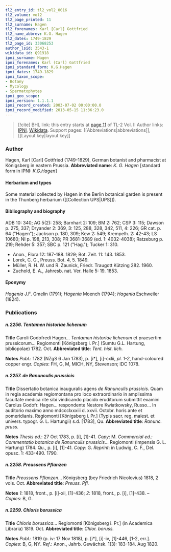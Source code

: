 ```yaml
---
tl2_entry_id: tl2_vol2_0016
tl2_volume: vol2
tl2_page_printed: 11
tl2_surname: Hagen
tl2_forenames: Karl [Carl] Gottfried
tl2_name_abbrev: K.G. Hagen
tl2_dates: 1749-1829
tl2_page_id: 33068253
author_lsid: 3543-1
wikidata_id: Q91918
ipni_surname: Hagen
ipni_forenames: Karl (Carl) Gottfried
ipni_standard_form: K.G.Hagen
ipni_dates: 1749-1829
ipni_taxon_scope: 
- Botany
- Mycology
- Spermatophytes
ipni_geo_scope: 
ipni_version: 1.1.1.1
ipni_record_created: 2003-07-02 00:00:00.0
ipni_record_modified: 2013-05-15 11:36:23.0
---
```


> [!cite] BHL link: this entry starts at [page 11](https://www.biodiversitylibrary.org/page/33068253) of TL-2 Vol. II
> Author links: [IPNI](https://www.ipni.org/a/3543-1), [Wikidata](https://www.wikidata.org/wiki/Q91918). Support pages: [[Abbreviations|abbreviations]], [[Layout key|layout key]]

### Author

Hagen, Karl \[Carl\] Gottfried (1749-1829), German botanist and pharmacist at Königsberg in eastern Prussia. 
**Abbreviated name**: *K. G. Hagen* \[standard form in IPNI: *K.G.Hagen*\]

#### Herbarium and types

Some material collected by Hagen in the Berlin botanical garden is present in the Thunberg herbarium ([[Collection UPS|UPS]]).

#### Bibliography and biography

ADB 10: 340; AG 5(2): 258; Barnhart 2: 109; BM 2: 762; CSP 3: 115; Dawson p. 275, 337; Dryander 2: 369, 3: 125, 288, 328, 342, 511, 4: 226; GR cat. p. 64 ("Hagen"); Jackson p. 180, 309; Kew 2: 549; Krempelh. 2: 42-43; LS 10680; NI p. 198, 213, 308; PR 3681-3689 (ed. 1: 4032-4038); Ratzeburg p. 219; Rehder 5: 357; SBC p. 121 ("Hag."); Tucker 1: 310.
- Anon., Flora 12: 187-188. 1829; Bot. Zeit. 11: 143. 1853.
- Lorek, C. G., Preuss. Bot. 4, 5. 1849.
- Müller, R. H. W. und R. Zaunick, Friedr. Traugott Kützing 282. 1960.
- Zuchold, E. A., Jahresb. nat. Ver. Halle 5: 19. 1853.

#### Eponymy

*Hagenia* J.F. Gmelin (1791); *Hagenia* Moench (1794); *Hagenia* Eschweiler (1824).

### Publications

##### n.2256. Tentamen historiae lichenum

**Title**
Caroli Godofredi Hagen... *Tentamen historiae lichenum* et praesertim prussicorum... Regiomonti \[Königsberg i. Pr.\] (Sumtu G.L. Hartung, bibliopolae) 1782. Oct.
**Abbreviated title**: *Tent. hist. lich.*

**Notes**
*Publ*.: 1782 (NZgS 6 Jan 1783), p. \[i\*\], \[i\]-cxlii, *pl. 1-2*, hand-coloured copper engr. *Copies*: FH, G, M, MICH, NY, Stevenson; IDC 1078.

##### n.2257. de Ranunculis prussicis

**Title**
Dissertatio botanica inauguralis agens *de Ranunculis prussicis*. Quam in regia academia regiomontana pro loco extraordinario in amplissima facultate medica rite sibi vindicando placido eruditorum submittit examini Carolus Godofr. Hagen... respondente Nestore Kwiatkowsky, Russo... In auditorio maximo anno mdccclxxxiii d. xxvii. Octobr. horis ante et pomeridianis. Regiomonti \[Königsberg i. Pr.\] (Typis sacr. reg. maiest. et univers. typogr. G. L. Hartungii) s.d. \[1783\], Qu.
**Abbreviated title**: *Ranunc. pruss.*

**Notes**
*Thesis ed*.: 27 Oct 1783, p. \[i\], \[1\]-41. *Copy*: M.
*Commercial ed.: Commentatio botanica de Ranunculis prussicis*... Regiomonti (impensis G. L. Hartung) 1784. Qu., p. \[i\], \[1\]-41. *Copy*: G.
*Reprint*: in Ludwig, C. F., Del. opusc. 1: 433-490. 1790.

##### n.2258. Preussens Pflanzen

**Title**
*Preussens Pflanzen*... Königsberg (bey Friedrich Nicolovius) 1818, 2 vols. Oct.
**Abbreviated title**: *Preuss. Pfl.*

**Notes**
*1*: 1818, front., p. \[i\]-xii, \[1\]-436; *2*: 1818, front., p. \[i\], \[1\]-438. – *Copies*: B, G.

##### n.2259. Chloris borussica

**Title**
*Chloris borussica*... Regiomonti \[Königsberg i. Pr.\] (in Academica Libraria) 1819. Oct.
**Abbreviated title**: *Chlor. boruss.*

**Notes**
*Publ*.: 1819 (p. iv: 17 Nov 1818), p. \[i\*\], \[i\]-iv, \[1\]-446, \[1-2, err.\]. *Copies*: B, G, NY.
*Ref*.: Anon., Jahrb. Gewächsk. 1(3): 183-184. Aug 1820.

